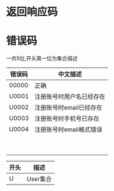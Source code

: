 # 返回响应码



# 错误码

一共5位,开头第一位为集合描述

| 错误码 | 中文描述                 |
| ------ | ------------------------ |
| 00000  | 正确                     |
| U0001  | 注册账号时用户名已经存在 |
| U0002  | 注册账号时email已经存在  |
| U0003  | 注册账号时手机号已存在   |
| U0004  | 注册账号时email格式错误  |
|        |                          |
|        |                          |
|        |                          |
|        |                          |
|        |                          |
|        |                          |
|        |                          |
|        |                          |
|        |                          |



| 开头 | 描述     |
| ---- | -------- |
| U    | User集合 |




